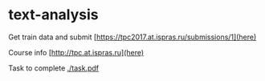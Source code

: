 # text-analysis

Get train data and submit [https://tpc2017.at.ispras.ru/submissions/1](here)


Course info [http://tpc.at.ispras.ru](here)


Task to complete [./task.pdf](here)
